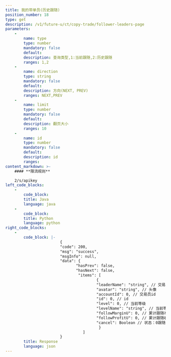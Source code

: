 ```yaml
---
title: 我的带单员(历史跟随)
position_number: 18
type: get
description: /v1/future-u/ct/copy-trade/follower-leaders-page
parameters:
    -
        name: type
        type: number
        mandatory: false
        default:
        description: 查询类型,1:当前跟随,2:历史跟随
        ranges: 1,2
    -
        name: direction
        type: string
        mandatory: false
        default:
        description: 方向(NEXT, PREV)
        ranges: NEXT,PREV
    -
        name: limit
        type: number
        mandatory: false
        default:
        description: 翻页大小
        ranges: 10
    -
        name: id
        type: number
        mandatory: false
        default:
        description: id
        ranges:
content_markdown: >-
    #### **限流规则**

    2/s/apikey
left_code_blocks:
    -
        code_block:
        title: Java
        language: java
    -
        code_block:
        title: Python
        language: python
right_code_blocks:
    -
        code_block: |-
                        {
                        "code": 200,
                        "msg": "success",
                        "msgInfo": null,
                        "data": {
                               "hasPrev": false,
                               "hasNext": false,
                                "items": [
                                        {
                                        "leaderName": "string", // 交易员名称
                                        "avatar": "string", // 头像
                                        "accountId": 0, // 交易员id
                                        "id": 0, // id
                                        "level": 0, // 当前等级
                                        "levelName": "string", // 当前等级名称
                                        "followMarginU": 0, // 累计跟随本金,USDT
                                        "followProfitU": 0, // 累计跟随收益,USDT
                                        "cancel": Boolean // 状态：0跟随中，1已取消
                                         }
                                  ]
                        }
        title: Response
        language: json
---
```

